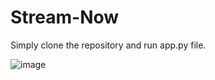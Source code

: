 # Stream-Now

Simply clone the repository and run app.py file.

![image](https://github.com/user-attachments/assets/67491500-d24a-4564-a3cc-797780949810)
